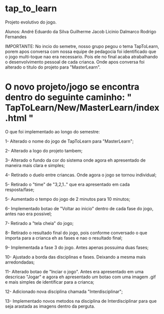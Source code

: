 # tap_to_learn
Projeto evolutivo do jogo.

Alunos:
André Eduardo da Silva
Guilherme Jacob Licinio Dalmarco
Rodrigo Fernandes

IMPORTANTE:
No incio do semetre, nosso grupo pegou o tema TapToLearn, porem apos conversa com nossa equipe de pedagocia foi identificado que o jogo multi-toque nao era necessario.
Pois ele no final acaba atrabalhando o desenvolvimento pessoal de cada crianca. Onde apos conversa foi alterado o titulo do projeto para "MasterLearn".

# O novo projeto/jogo se encontra dentro do seguinte caminho: " TapToLearn/New/MasterLearn/index.html "


O que foi implementado ao longo do semestre:

1- Alterado o nome do jogo de TapToLearn para "MasterLearn";

2- Alterado a logo do projeto tambem;

3- Alterado o fundo da cor do sistema onde agora eh apresentado de maneira mais clara e simples;

4- Retirado o duelo entre criancas. Onde agora o jogo se tornou individual;

5- Retirado o "time" de "3,2,1.." que era apresentado em cada resposta/fase;

5- Aumentado o tempo do jogo de 2 minutos para 10 minutos;

6- Implementado botao de "Voltar ao inicio" dentro de cada fase do jogo, antes nao era possivel;

7- Retirado a "tela cheia" do jogo;

8- Retirado o resultado final do jogo, pois conforme conversado o que importa para a crianca eh as fases e nao o resultado final;

9- Implementada a fase 3 do jogo. Antes apenas possuima duas fases;

10- Ajustado a borda das disciplinas e fases. Deixando a mesma mais arredondadas;

11- Alterado botao de "Inciar o jogo". Antes era apresentado em uma descricao "Jogar" e agora eh apresentado um botao com uma imagem .gif e mais simples de identificar para a crianca;

12- Adicionado nova disciplina chamada "Interdisciplinar";

13- Implementado novos metodos na disciplina de Interdisciplinar para que seja arastada as imagens dentro da perguta.
